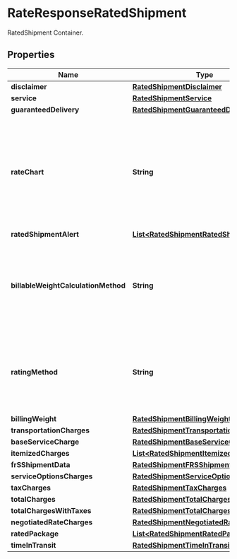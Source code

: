 

# RateResponseRatedShipment

RatedShipment Container.

## Properties

| Name | Type | Description | Notes |
|------------ | ------------- | ------------- | -------------|
|**disclaimer** | [**RatedShipmentDisclaimer**](RatedShipmentDisclaimer.md) |  |  [optional] |
|**service** | [**RatedShipmentService**](RatedShipmentService.md) |  |  |
|**guaranteedDelivery** | [**RatedShipmentGuaranteedDelivery**](RatedShipmentGuaranteedDelivery.md) |  |  [optional] |
|**rateChart** | **String** | Rate Type with which Shipment is rated. Possible RateChart values for different regions will be:  US 48 origin:  1 � Daily Rates  3 � Standard List Rates  4 � Retail Rates.  Alaska/Hawaii origin: 1 � Daily Rates  3 � Standard List Rates  4 � Retail Rates.   All Other origins: 1 � Rates  5 - Regional Rates  6 - General List Rates.  3 and 4 do not apply |  [optional] |
|**ratedShipmentAlert** | [**List&lt;RatedShipmentRatedShipmentAlert&gt;**](RatedShipmentRatedShipmentAlert.md) |  |  [optional] |
|**billableWeightCalculationMethod** | **String** | Indicates whether the billable weight calculation method is utilized at the package or shipment level.  This information will be returned only if RatingMethodRequestedIndicator is present in the request.  Possible values: 01 &#x3D; Shipment Billable Weight 02 &#x3D; Package Billable Weight |  [optional] |
|**ratingMethod** | **String** | Indicates whether the Shipment was rated at the shipment-level or the package-level. This information will be returned only if RatingMethodRequestedIndicator is present in the request.  Possible values: 01 &#x3D; Shipment level 02 &#x3D; Package level |  [optional] |
|**billingWeight** | [**RatedShipmentBillingWeight**](RatedShipmentBillingWeight.md) |  |  |
|**transportationCharges** | [**RatedShipmentTransportationCharges**](RatedShipmentTransportationCharges.md) |  |  |
|**baseServiceCharge** | [**RatedShipmentBaseServiceCharge**](RatedShipmentBaseServiceCharge.md) |  |  [optional] |
|**itemizedCharges** | [**List&lt;RatedShipmentItemizedCharges&gt;**](RatedShipmentItemizedCharges.md) |  |  [optional] |
|**frSShipmentData** | [**RatedShipmentFRSShipmentData**](RatedShipmentFRSShipmentData.md) |  |  [optional] |
|**serviceOptionsCharges** | [**RatedShipmentServiceOptionsCharges**](RatedShipmentServiceOptionsCharges.md) |  |  |
|**taxCharges** | [**RatedShipmentTaxCharges**](RatedShipmentTaxCharges.md) |  |  [optional] |
|**totalCharges** | [**RatedShipmentTotalCharges**](RatedShipmentTotalCharges.md) |  |  |
|**totalChargesWithTaxes** | [**RatedShipmentTotalChargesWithTaxes**](RatedShipmentTotalChargesWithTaxes.md) |  |  [optional] |
|**negotiatedRateCharges** | [**RatedShipmentNegotiatedRateCharges**](RatedShipmentNegotiatedRateCharges.md) |  |  [optional] |
|**ratedPackage** | [**List&lt;RatedShipmentRatedPackage&gt;**](RatedShipmentRatedPackage.md) |  |  |
|**timeInTransit** | [**RatedShipmentTimeInTransit**](RatedShipmentTimeInTransit.md) |  |  [optional] |



